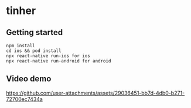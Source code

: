 # tinher

## Getting started

```
npm install
cd ios && pod install
npx react-native run-ios for ios
npx react-native run-android for android
```

## Video demo
https://github.com/user-attachments/assets/29036451-bb7d-4db0-b271-72700ec7434a


